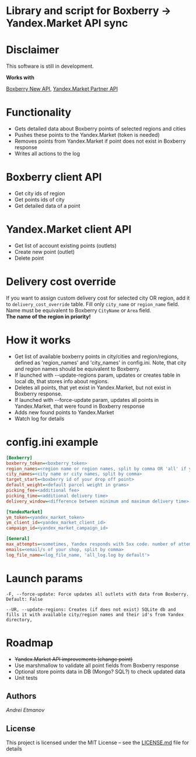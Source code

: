 # Library and script for Boxberry -> Yandex.Market API sync

# Disclaimer

This software is still in development. 

**Works with**

[Boxberry New API](https://boxberry.ru/business_solutions/it_solutions/1089980/), [Yandex.Market Partner API](https://tech.yandex.com/market/partner/doc/dg/concepts/about-docpage/) 

# Functionality

- Gets detailed data about Boxberry points of selected regions and cities
- Pushes these points to the Yandex.Market (token is needed)
- Removes points from Yandex.Market if point does not exist in Boxberry response
- Writes all actions to the log

# Boxberry client API

- Get city ids of region
- Get points ids of city
- Get detailed data of a point

# Yandex.Market client API

- Get list of account existing points (outlets)
- Create new point (outlet)
- Delete point

# Delivery cost override

If you want to assign custom delivery cost for selected city OR region, add it to `delivery_cost_override` table. Fill only `city_name` or `region_name` field. Name must be equivalent to Boxberry `CityName` or `Area` field.  
**The name of the region in priority!**

# How it works

- Get list of available boxberry points in city/cities and region/regions, defined as 'region_names' and 'city_names' in config.ini. Note, that city and region names should be equivalent to Boxberry. 
- If launched with --update-regions param, updates or creates table in local db, that stores info about regions.
- Deletes all points, that yet exist in Yandex.Market, but not exist in Boxberry response.
- If launched with --force-update param, updates all points in Yandex.Market, that were found in Boxberry response
- Adds new found points to Yandex.Market
- Watch log for details

# config.ini example

```ini
[Boxberry]
boxberry_token=<boxberry_token>
region_names=<region name or region names, split by comma OR 'all' if you ship Russia-wide>
city_names=<city name or city names, split by comma>
target_start=<boxberry id of your drop off point> 
default_weight=<default parcel weight in grams>
picking_fee=<additional fee>
picking_time=<additional delivery time>
delivery_window=<difference between minimum and maximum delivery time>

[YandexMarket]
ym_token=<yandex_market_token>
ym_client_id=<yandex_market_client_id>
campaign_id=<yandex_market_campaign_id>

[General]
max_attempts=<sometimes, Yandex responds with 5xx code. number of attempts, default 10>
emails=<email/s of your shop, split by comma>
log_file_name=<log_file_name, 'all_log.log by default'>
```

# Launch params
```
-F, --force-update: Force updates all outlets with data from Boxberry. Default: False

--UR, --update-regions: Creates (if does not exist) SQLite db and fills it with available city/region names and their id's from Yandex directory,
```

# Roadmap

- <del>Yandex.Market API improvements (change point)</del>
- Use marshmallow to validate all point fields from Boxberry response
- Optional store points data in DB (Mongo? SQL?) to check updated data
- Unit tests  


## Authors

*Andrei Etmanov*

## License

This project is licensed under the MIT License – see the [LICENSE.md](LICENSE.md) file for details
